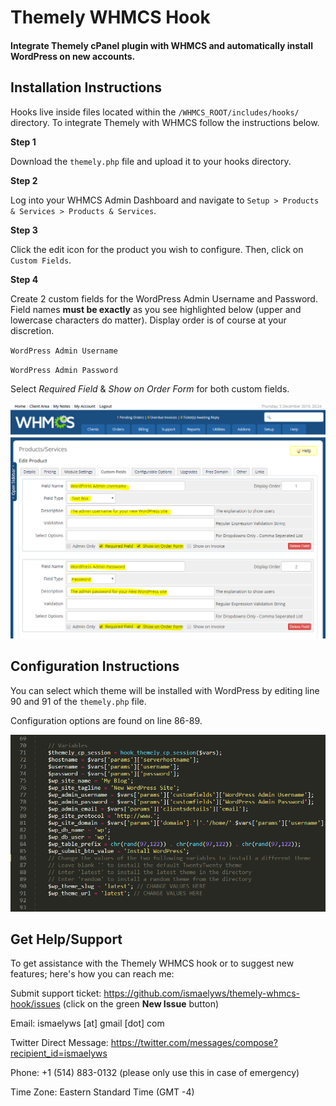 # Themely WHMCS Hook

#### Integrate Themely cPanel plugin with WHMCS and automatically install WordPress on new accounts.

## Installation Instructions

Hooks live inside files located within the `/WHMCS_ROOT/includes/hooks/` directory. To integrate Themely with WHMCS follow the instructions below.

**Step 1**

Download the `themely.php` file and upload it to your hooks directory.

**Step 2**

Log into your WHMCS Admin Dashboard and navigate to `Setup > Products & Services > Products & Services`.

**Step 3**

Click the edit icon for the product you wish to configure. Then, click on `Custom Fields`.

**Step 4**
 
Create 2 custom fields for the WordPress Admin Username and Password. Field names **must be exactly** as you see highlighted below (upper and lowercase characters do matter). Display order is of course at your discretion.

`WordPress Admin Username`

`WordPress Admin Password`

Select *Required Field* & *Show on Order Form* for both custom fields.

![Themely WHMCS Custom Fields](assets/whmcs-custom-fields-20191205.PNG)


## Configuration Instructions

You can select which theme will be installed with WordPress by editing line 90 and 91 of the `themely.php` file.

Configuration options are found on line 86-89.

![Themely WHMCS Hook Config](assets/whmcs-hook-config-20191205.PNG)


## Get Help/Support

To get assistance with the Themely WHMCS hook or to suggest new features; here's how you can reach me:

Submit support ticket: https://github.com/ismaelyws/themely-whmcs-hook/issues (click on the green **New Issue** button)

Email: ismaelyws [at] gmail [dot] com

Twitter Direct Message: https://twitter.com/messages/compose?recipient_id=ismaelyws

Phone: +1 (514) 883-0132 (please only use this in case of emergency)

Time Zone: Eastern Standard Time (GMT -4)